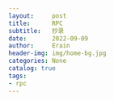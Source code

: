 ```yaml
---
layout:     post
title:      RPC
subtitle:   抄录
date:       2022-09-09
author:     Erain
header-img: img/home-bg.jpg
categories: None
catalog: true
tags:
- rpc
---
```


